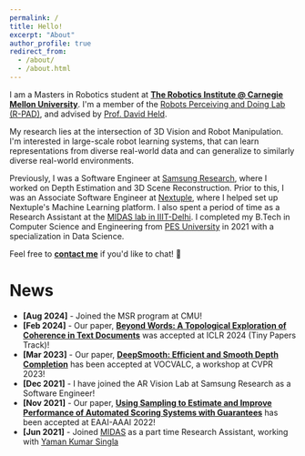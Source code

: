 ```yaml
---
permalink: /
title: Hello!
excerpt: "About"
author_profile: true
redirect_from: 
  - /about/
  - /about.html
---
```


<script src="quotes.js"></script>


I am a Masters in Robotics student at [**The Robotics Institute @ Carnegie Mellon University**](https://www.ri.cmu.edu). I'm a member of the [Robots Perceiving and Doing Lab (R-PAD)](https://r-pad.github.io/), and advised by [Prof. David Held](https://davheld.github.io).

My research lies at the intersection of 3D Vision and Robot Manipulation. I'm interested in large-scale robot learning systems, that can learn representations from diverse real-world data and can generalize to similarly diverse real-world environments. 

Previously, I was a Software Engineer at [Samsung Research](https://www.research.samsung.com/), where I worked on Depth Estimation and 3D Scene Reconstruction. Prior to this, I was an Associate Software Engineer at [Nextuple](https://www.nextuple.com/), where I helped set up Nextuple's Machine Learning platform. I also spent a period of time as a Research Assistant at the [MIDAS lab in IIIT-Delhi](http://midas.iiitd.ac.in/). I completed my B.Tech in Computer Science and Engineering from [PES University](https://pes.edu/) in 2021 with a specialization in Data Science.

Feel free to [**contact me**](mailto:sskrishn@cs.cmu.edu) if you'd like to chat! :wave: 

News
======

- **[Aug 2024]** - Joined the MSR program at CMU!
- **[Feb 2024]** - Our paper, [**Beyond Words: A Topological Exploration of Coherence in Text Documents**](https://openreview.net/pdf?id=QJxVhljAyS) was accepted at ICLR 2024 (Tiny Papers Track)!
- **[Mar 2023]** - Our paper, [**DeepSmooth: Efficient and Smooth Depth Completion**](https://openaccess.thecvf.com/content/CVPR2023W/VOCVALC/html/Krishna_DeepSmooth_Efficient_and_Smooth_Depth_Completion_CVPRW_2023_paper.html) has been accepted at VOCVALC, a workshop at CVPR 2023!
- **[Dec 2021]** - I have joined the AR Vision Lab at Samsung Research as a Software Engineer!
- **[Nov 2021]** - Our paper, [**Using Sampling to Estimate and Improve Performance of Automated Scoring Systems with Guarantees**](https://arxiv.org/abs/2111.08906) has been accepted at EAAI-AAAI 2022!
- **[Jun 2021]** - Joined [MIDAS](http://midas.iiitd.edu.in/) as a part time Research Assistant, working with [Yaman Kumar Singla](https://sites.google.com/view/yaman-kumar/home)
